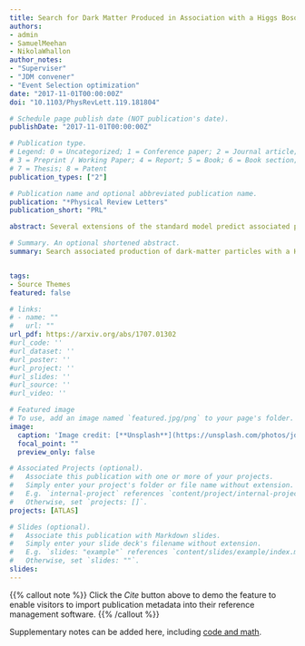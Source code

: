 ```yaml
---
title: Search for Dark Matter Produced in Association with a Higgs Boson Decaying to $b\bar b$ using 36 fb$^{-1}$ of $pp$ collisions at $\sqrt s=13$ TeV with the ATLAS Detector
authors:
- admin
- SamuelMeehan
- NikolaWhallon
author_notes:
- "Superviser"
- "JDM convener"
- "Event Selection optimization"
date: "2017-11-01T00:00:00Z"
doi: "10.1103/PhysRevLett.119.181804"

# Schedule page publish date (NOT publication's date).
publishDate: "2017-11-01T00:00:00Z"

# Publication type.
# Legend: 0 = Uncategorized; 1 = Conference paper; 2 = Journal article;
# 3 = Preprint / Working Paper; 4 = Report; 5 = Book; 6 = Book section;
# 7 = Thesis; 8 = Patent
publication_types: ["2"]

# Publication name and optional abbreviated publication name.
publication: "*Physical Review Letters"
publication_short: "PRL"

abstract: Several extensions of the standard model predict associated production of dark-matter particles with a Higgs boson. Such processes are searched for in final states with missing transverse momentum and a Higgs boson decaying to a $b\bar{b}$ pair with the ATLAS detector using 36.1 fb^{-1} of $pp$ collisions at a center-of-mass energy of 13 TeV at the LHC. The observed data are in agreement with the standard model predictions and limits are placed on the associated production of dark-matter particles and a Higgs boson.

# Summary. An optional shortened abstract.
summary: Search associated production of dark-matter particles with a Higgs boson in $E_T^{miss}+b\bar{b}" final state with the ATLAS detector using 36.1 fb^{-1} of $pp$ collisions at a center-of-mass energy of 13 TeV at the LHC.


tags:
- Source Themes
featured: false

# links:
# - name: ""
#   url: ""
url_pdf: https://arxiv.org/abs/1707.01302 
#url_code: ''
#url_dataset: ''
#url_poster: ''
#url_project: ''
#url_slides: ''
#url_source: ''
#url_video: ''

# Featured image
# To use, add an image named `featured.jpg/png` to your page's folder. 
image:
  caption: 'Image credit: [**Unsplash**](https://unsplash.com/photos/jdD8gXaTZsc)'
  focal_point: ""
  preview_only: false

# Associated Projects (optional).
#   Associate this publication with one or more of your projects.
#   Simply enter your project's folder or file name without extension.
#   E.g. `internal-project` references `content/project/internal-project/index.md`.
#   Otherwise, set `projects: []`.
projects: [ATLAS]

# Slides (optional).
#   Associate this publication with Markdown slides.
#   Simply enter your slide deck's filename without extension.
#   E.g. `slides: "example"` references `content/slides/example/index.md`.
#   Otherwise, set `slides: ""`.
slides:
---
```


{{% callout note %}}
Click the *Cite* button above to demo the feature to enable visitors to import publication metadata into their reference management software.
{{% /callout %}}

Supplementary notes can be added here, including [code and math](https://sourcethemes.com/academic/docs/writing-markdown-latex/).
